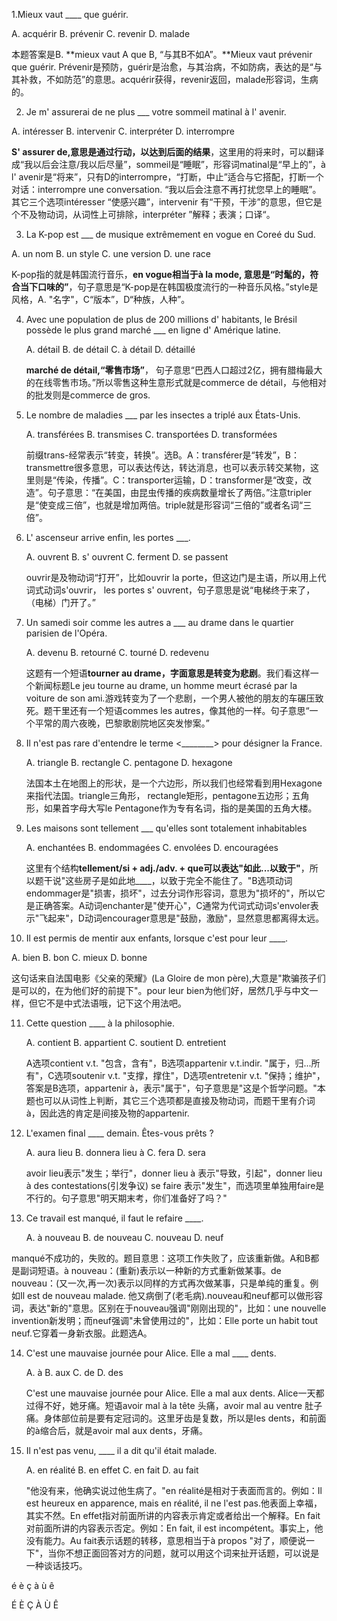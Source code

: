 1.Mieux vaut ____ que guérir.

A. acquérir		B. prévenir		C. revenir		D. malade

 

本题答案是B. **mieux vaut A que B, “与其B不如A”。**Mieux vaut prévenir que guérir. Prévenir是预防，guérir是治愈，与其治病，不如防病，表达的是“与其补救，不如防范”的意思。acquérir获得，revenir返回，malade形容词，生病的。



2. Je  m' assurerai de ne plus ___ votre sommeil matinal à l' avenir.

A. intéresser              B. intervenir                    C. interpréter               D. interrompre

**S' assurer de,意思是通过行动，以达到后面的结果**，这里用的将来时，可以翻译成“我以后会注意/我以后尽量”，sommeil是“睡眠”，形容词matinal是“早上的”，à l' avenir是“将来”，只有D的interrompre，“打断，中止”适合与它搭配，打断一个对话：interrompre une conversation. “我以后会注意不再打扰您早上的睡眠”。其它三个选项intéresser “使感兴趣”，intervenir 有“干预，干涉”的意思，但它是个不及物动词，从词性上可排除，interpréter ”解释；表演；口译“。



3.  La K-pop est ___ de musique extrêmement en vogue en Coreé du Sud.

   A. un nom		B. un style		C. une version		D. une race

K-pop指的就是韩国流行音乐，**en vogue相当于à la mode, 意思是“时髦的，符合当下口味的”**，句子意思是“K-pop是在韩国极度流行的一种音乐风格。”style是风格，A. "名字"，C“版本”，D“种族，人种”。



4. Avec une population de plus de 200 millions d' habitants, le Brésil possède le plus grand marché ___  en ligne d'  Amérique latine.

   A. détail			B. de détail		C. à détail		D. détaillé

   **marché de détail,“零售市场”**， 句子意思“巴西人口超过2亿，拥有腊梅最大的在线零售市场。”所以零售这种生意形式就是commerce  de détail，与他相对的批发则是commerce  de gros.

   

5. Le nombre de maladies ___ par les insectes a triplé aux États-Unis.

   A. transférées		B. transmises		C. transportées		D. transformées

   前缀trans-经常表示“转变，转换”。选B。A：transférer是“转发”，B： transmettre很多意思，可以表达传达，转达消息，也可以表示转交某物，这里则是“传染，传播”。C：transporter运输，D：transformer是“改变，改造”。句子意思：“在美国，由昆虫传播的疾病数量增长了两倍。”注意tripler是“使变成三倍”，也就是增加两倍。triple就是形容词“三倍的”或者名词“三倍”。



6. L' ascenseur arrive enfin, les portes ___.

   A. ouvrent			B. s' ouvrent			C. ferment			D. se passent

   ouvrir是及物动词“打开”，比如ouvrir la porte，但这边门是主语，所以用上代词式动词s'ouvrir， les portes s' ouvrent，句子意思是说“电梯终于来了，（电梯）门开了。”



7. Un samedi soir comme les autres a ___ au drame dans le quartier parisien de l'Opéra.

   A. devenu			B. retourné			C. tourné			D. redevenu

   这题有一个短语**tourner au drame，字面意思是转变为悲剧**。我们看这样一个新闻标题Le jeu tourne au drame, un homme meurt écrasé par la voiture de son ami.游戏转变为了一个悲剧，一个男人被他的朋友的车碾压致死。题干里还有一个短语commes les autres，像其他的一样。句子意思“一个平常的周六夜晚，巴黎歌剧院地区突发惨案。”



8. Il n'est pas rare d'entendre le terme <________>  pour désigner la France.

   A. triangle			B. rectangle			C. pentagone			D. hexagone

   法国本土在地图上的形状，是一个六边形，所以我们也经常看到用Hexagone来指代法国。triangle三角形， rectangle矩形，pentagone五边形；五角形，如果首字母大写le Pentagone作为专有名词，指的是美国的五角大楼。



9. Les maisons sont tellement ___ qu'elles sont totalement inhabitables

   A. enchantées		B. endommagées			C. envolées			D. encouragées

   这里有个结构**tellement/si + adj./adv. + que可以表达"如此...以致于"**，所以题干说"这些房子是如此地____，以致于完全不能住了。"B选项动词endommager是"损害，损坏"，过去分词作形容词，意思为"损坏的"，所以它是正确答案。A动词enchanter是"使开心"，C通常为代词式动词s'envoler表示"飞起来"，D动词encourager意思是"鼓励，激励"，显然意思都离得太远。



10. Il est permis de mentir aux enfants, lorsque c'est pour leur ____.

   A. bien				B. bon				C. mieux			D. bonne

   这句话来自法国电影《父亲的荣耀》(La Gloire de mon père),大意是"欺骗孩子们是可以的，在为他们好的前提下"。pour leur bien为他们好，居然几乎与中文一样，但它不是中式法语哦，记下这个用法吧。



11. Cette question ____  à la philosophie.

    A. contient 			B. appartient			C. soutient			D. entretient

    A选项contient v.t. "包含，含有"，B选项appartenir v.t.indir. "属于，归...所有"，C选项soutenir v.t. "支撑，撑住"，D选项entretenir v.t. "保持；维护"，答案是B选项，appartenir à，表示"属于"，句子意思是"这是个哲学问题。"本题也可以从词性上判断，其它三个选项都是直接及物动词，而题干里有介词à，因此选的肯定是间接及物的appartenir.



12. L'examen final ____ demain. Êtes-vous prêts ?

    A. aura lieu			B. donnera lieu à			C. fera			D. sera

    avoir lieu表示"发生；举行"，donner lieu à 表示"导致，引起"，donner lieu à des contestations(引发争议) se faire 表示"发生"，而选项里单独用faire是不行的。句子意思"明天期末考，你们准备好了吗？"



13. Ce travail est manqué, il faut le refaire ____. 

    A. à nouveau		B. de nouveau			C. nouveau		D. neuf

manqué不成功的，失败的。题目意思：这项工作失败了，应该重新做。A和B都是副词短语。à nouveau：(重新)表示以一种新的方式重新做某事。de nouveau：(又一次,再一次)表示以同样的方式再次做某事，只是单纯的重复。例如Il est de nouveau malade. 他又病倒了(老毛病).nouveau和neuf都可以做形容词，表达"新的"意思。区别在于nouveau强调"刚刚出现的"，比如：une nouvelle invention新发明；而neuf强调"未曾使用过的"，比如：Elle porte un habit tout neuf.它穿着一身新衣服。此题选A。



14. C'est une mauvaise journée pour Alice. Elle a mal ____ dents.

    A. à			B. aux			C. de 			D. des

    C'est une mauvaise journée pour Alice. Elle a mal aux dents. Alice一天都过得不好，她牙痛。短语avoir mal à	la tête 头痛，avoir mal au ventre 肚子痛。身体部位前是要有定冠词的。这里牙齿是复数，所以是les dents，和前面的à缩合后，就是avoir mal aux dents，牙痛。



15. Il n'est pas venu, ____ il a dit qu'il était malade.

    A. en réalité		B. en effet		C. en fait			D. au fait

    "他没有来，他确实说过他生病了。"en réalité是相对于表面而言的。例如：Il est heureux en apparence, mais en réalité, il ne l'est pas.他表面上幸福，其实不然。En effet指对前面所讲的内容表示肯定或者给出一个解释。En fait 对前面所讲的内容表示否定。例如：En fait, il est incompétent。事实上，他没有能力。Au fait表示话题的转移，意思相当于à propos "对了，顺便说一下"，当你不想正面回答对方的问题，就可以用这个词来扯开话题，可以说是一种谈话技巧。





é	è	ç	à	ù	ê

É 	È 	Ç 	À 	Ù 	Ê